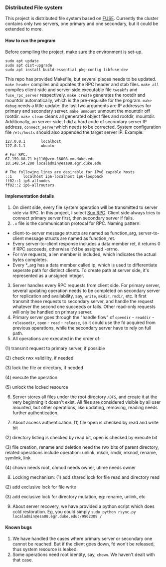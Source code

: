 ### Distributed File system
This project is distributed file system based on [FUSE](https://github.com/libfuse/libfuse). Currently the cluster contains only two servers, one primary and one secondary, but it could be extended to more.

#### How to run the program
Before compiling the project, make sure the environment is set-up.
```
sudo apt update 
sudo apt dist-upgrade 
sudo apt install build-essential pkg-config libfuse-dev
```
This repo has provided Makefile, but several places needs to be updated.
`make header` compiles and updates the RPC header and stab files.
`make all` compiles client-side and server-side executable file `tweakfs` and `fuse_rpc_server` respectively.
`make create` generates the rootdir and mountdir automatically, which is the pre-requisite for the program.
`make debug` needs a little update: the last two arguments are IP addresses for primary and secondary server.
`make unmount` unmount the mountdir off rootdir.
`make clean` cleans all generated object files and rootdir, mountdir.
Additionally, on server-side, I did a hard code of secondary server IP address, ``connect_server``which needs to be corrected.
System configuration file `/etc/hosts` should also appended the target server IP. Example:
```
127.0.0.1       localhost
127.0.1.1       ubuntu

# For RPC.
67.159.88.71 hj110@vcm-16008.vm.duke.edu
10.148.54.200 localadmin@esa08.egr.duke.edu

# The following lines are desirable for IPv6 capable hosts
::1     localhost ip6-localhost ip6-loopback
ff02::1 ip6-allnodes
ff02::2 ip6-allrouters
```

#### Implementation details
1. On client side, every file system operation will be transmitted to server side via RPC. In this project, I select [Sun RPC](https://docs.oracle.com/cd/E19683-01/816-1435/6m7rrfn9k/index.html). Client side always tries to connect primary server first, then secondary server if fails.
2. `.x` file is the communication protocal for RPC.
Naming pattern:
- client-to-server message structs are named as function_arg, server-to-client message structs are named as function_ret.
- Every server-to-client response includes a data member ret, it returns 0 if RPC succeeds, otherwise it'd be assigned -errno.
- For r/w requests, a len member is included, which indicates the actual bytes completes.
- Every *_arg has a data member called ip, which is used to differentiate seperate path for distinct clients. To create path at server side, it's represented as a unsigned integer.
3. Server handles every RPC requests from client side.
For primary server, several updating operation needs to be completed on secondary server for replication and availability, say, `write`, `mkdir`, `rmdir`, etc. It first transmit these requests to secondary server, and handle the request whatever the second one succeeds or fails. Other read-only requests will only be handled on primary server.
4. Primary server goes through the "handle flow" of `opendir` - `readdir` - `releasedir`, `open` - `read` - `release`, so it could use the fd acquired from previous operations, while the secondary server have to rely on full path.
5. All operations are executed in the order of:

(1) transmit request to primary server, if possible

(2) check rwx validility, if needed

(3) lock the file or directory, if needed

(4) execute the operation

(5) unlock the locked resource

6. Server stores all files under the root directory `/DFS`, and create it at the very beginning it doesn't exist. All files are considered visible by all user mounted, but other operations, like updating, removing, reading needs further authentication.

7. About access authentication:
(1) file open is checked by read and write bit

(2) directory listing is checked by read bit, open is checked by execute bit

(3) file creation, rename and deletion need the rwx bits of parent directory, related operations include operation: unlink, mkdir, rmdir, mknod, rename, symlink, link

(4) chown needs root, chmod needs owner, utime needs owner

8. Locking mechanism:
(1) add shared lock for file read and directory read

(2) add exclusive lock for file write

(3) add exclusive lock for directory mutation, eg: rename, unlink, etc

9. About server recovery, we have provided a python script which does cold restoration. Eg, you could simply `sudo python rsync.py localadmin@esa08.egr.duke.edu:/9962309 /`

#### Known bugs
1. We have handled the cases where primary server or secondary one cannot be reached. But if the client goes down, fd won't be released, thus system resource is leaked.
2. Some operations need root identity, say, `chown`. We haven't dealt with that case.
